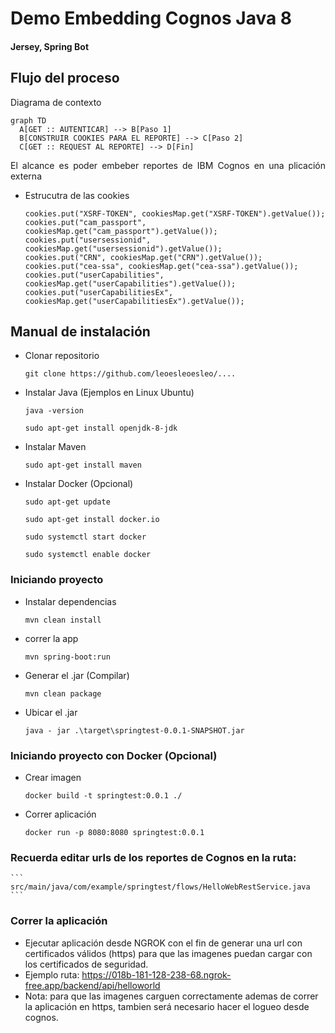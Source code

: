 
<script src="https://cdn.jsdelivr.net/npm/mermaid@10/dist/mermaid.min.js"></script>
<script>mermaid.initialize({startOnLoad:true});</script>

#
# Demo Embedding Cognos Java 8

#### Jersey, Spring Bot

## Flujo del proceso
<p align="justify">
Diagrama de contexto

```mermaid
graph TD
  A[GET :: AUTENTICAR] --> B[Paso 1]
  B[CONSTRUIR COOKIES PARA EL REPORTE] --> C[Paso 2]
  C[GET :: REQUEST AL REPORTE] --> D[Fin]
```

<p align="justify">
El alcance es poder embeber reportes de IBM Cognos en una plicación externa	
</p>

- Estrucutra de las cookies
	```
	cookies.put("XSRF-TOKEN", cookiesMap.get("XSRF-TOKEN").getValue());
    cookies.put("cam_passport", cookiesMap.get("cam_passport").getValue());
    cookies.put("usersessionid", cookiesMap.get("usersessionid").getValue());
    cookies.put("CRN", cookiesMap.get("CRN").getValue());
    cookies.put("cea-ssa", cookiesMap.get("cea-ssa").getValue());
    cookies.put("userCapabilities", cookiesMap.get("userCapabilities").getValue());
    cookies.put("userCapabilitiesEx", cookiesMap.get("userCapabilitiesEx").getValue());
	```


## Manual de instalación

- Clonar repositorio
	```
	git clone https://github.com/leoesleoesleo/....
	```
 
- Instalar Java (Ejemplos en Linux Ubuntu)
	```
    java -version
	```
 
    ```
	sudo apt-get install openjdk-8-jdk
	```

- Instalar Maven
	```
	sudo apt-get install maven
	```
 
- Instalar Docker (Opcional)
	```
	sudo apt-get update
	```
 
    ```
	sudo apt-get install docker.io
	```
  
    ```
	sudo systemctl start docker
	```
  
    ```
	sudo systemctl enable docker
	```

### Iniciando proyecto

- Instalar dependencias
	```
	mvn clean install
	```

- correr la app
	```
	mvn spring-boot:run
	```

 - Generar el .jar (Compilar)
	```
	mvn clean package
	```

 - Ubicar el .jar
	```
	java - jar .\target\springtest-0.0.1-SNAPSHOT.jar
	```
 
### Iniciando proyecto con Docker (Opcional)

- Crear imagen
	```
	docker build -t springtest:0.0.1 ./
	```

- Correr aplicación
	```
	docker run -p 8080:8080 springtest:0.0.1
	```

### Recuerda editar urls de los reportes de Cognos en la ruta:
	```
	src/main/java/com/example/springtest/flows/HelloWebRestService.java
	```

### Correr la aplicación
 - Ejecutar aplicación desde NGROK con el fin de generar una url con certificados válidos (https) para que las imagenes puedan cargar con los certificados de seguridad.
 - Ejemplo ruta: https://018b-181-128-238-68.ngrok-free.app/backend/api/helloworld
 - Nota: para que las imagenes carguen correctamente ademas de correr la aplicación en https, tambien será necesario hacer el logueo desde cognos.
   
